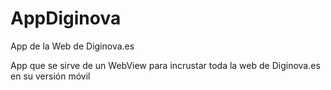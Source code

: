# AppDiginova
App de la Web de Diginova.es

App que se sirve de un WebView para incrustar toda la web de Diginova.es en su versión móvil
